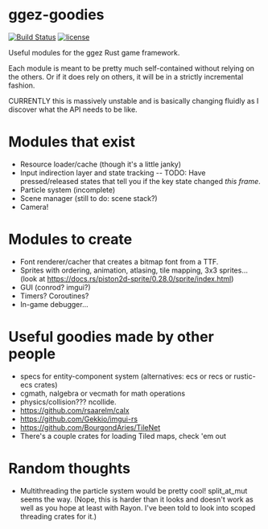 # ggez-goodies

[![Build Status](https://travis-ci.org/ggez/ggez-goodies.svg?branch=master)](https://travis-ci.org/ggez/ggez-goodies)
[![license](http://img.shields.io/badge/license-MIT-blue.svg)](https://github.com/ggez/ggez/blob/master/LICENSE)


Useful modules for the ggez Rust game framework.

Each module is meant to be pretty much self-contained without relying on the others.
Or if it does rely on others, it will be in a strictly incremental fashion.

CURRENTLY this is massively unstable and is basically changing fluidly as I discover what the API needs to be like.

# Modules that exist

* Resource loader/cache (though it's a little janky)
* Input indirection layer and state tracking -- TODO: Have pressed/released states that tell you if the key state changed *this frame*.
* Particle system (incomplete)
* Scene manager (still to do: scene stack?)
* Camera!

# Modules to create

* Font renderer/cacher that creates a bitmap font from a TTF.
* Sprites with ordering, animation, atlasing, tile mapping, 3x3 sprites... (look at https://docs.rs/piston2d-sprite/0.28.0/sprite/index.html)
* GUI (conrod? imgui?)
* Timers?  Coroutines?
* In-game debugger...

# Useful goodies made by other people

* specs for entity-component system (alternatives: ecs or recs or rustic-ecs crates)
* cgmath, nalgebra or vecmath for math operations
* physics/collision???  ncollide.
* https://github.com/rsaarelm/calx
* https://github.com/Gekkio/imgui-rs
* https://github.com/BourgondAries/TileNet
* There's a couple crates for loading Tiled maps, check 'em out

# Random thoughts

* Multithreading the particle system would be pretty cool!  split_at_mut seems the way.  (Nope,
this is harder than it looks and doesn't work as well as you hope at least with Rayon.  I've
been told to look into scoped threading crates for it.)

